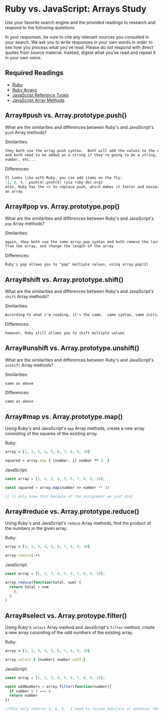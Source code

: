 # Ruby vs. JavaScript: Arrays Study

Use your favorite search engine and the provided readings to research and
respond to the following questions.

In your responses, be sure to cite any relevant sources you consulted in your
search. We ask you to write responses in your own words in order to see how you
process what you've read. Please do not respond with direct quotes from source
material. Instead, digest what you've read and repeat it in your own voice.

## Required Readings

-   [Ruby](https://github.com/ga-wdi-boston/ruby)
-   [Ruby Arrays](https://github.com/ga-wdi-boston/ruby-arrays)
-   [JavaScript Reference Types](https://github.com/ga-wdi-boston/js-reference-types)
-   [JavaScript Array Methods](https://github.com/ga-wdi-boston/js-array-methods)

## Array#push vs. Array.prototype.push()

What are the similarities and differences between Ruby's and JavaScript's `push`
Array methods?

Similarities:

```md
they both use the array.push syntax.  Both will add the values to the end of the array
and both need to be added as a string if they're going to be a string, or number if
number, etc...
```

Differences:

```md
It looks like with Ruby, you can add items on the fly:
[1, 2, 3,].push(4).push(5) (via ruby-doc.org)
also, Ruby has the << to replace push, which makes it faster and easier to add to
an array
```

## Array#pop vs. Array.prototype.pop()

What are the similarities and differences between Ruby's and JavaScript's `pop`
Array methods?

Similarities:

```md
again, they both use the same array.pop syntax and both remove the last value
from the array, and change the length of the array
```

Differences:

```md
Ruby's pop allows you to "pop" multiple values, using array.pop(2)
```

## Array#shift vs. Array.prototype.shift()

What are the similarities and differences between Ruby's and JavaScript's
`shift` Array methods?

Similarities:

```md
According to what i'm reading, it's the same.  same syntax, same initial result
```

Differences:

```md
however, Ruby still allows you to shift multiple values
```

## Array#unshift vs. Array.prototype.unshift()

What are the similarities and differences between Ruby's and JavaScript's
`unshift` Array methods?

Similarities:

```md
same as above
```

Differences:

```md
same as above
```

## Array#map vs. Array.prototype.map()

Using Ruby's and JavaScript's `map` Array methods, create a new array consisting
of the squares of the existing array.

Ruby:

```ruby
array = [1, 2, 3, 4, 5, 6, 7, 8, 9, 10]

squared = array.map { |number, i| number ** 2  }
```

JavaScript:

```javascript
const array = [1, 2, 3, 4, 5, 6, 7, 8, 9, 10];

const squared = array.map(number => number ** 2)

// (i only knew this because of the assignment we just did)
```

## Array#reduce vs. Array.prototype.reduce()

Using Ruby's and JavaScript's `reduce` Array methods, find the product of the
numbers in the given array.

Ruby:

```ruby
array = [1, 2, 3, 4, 5, 6, 7, 8, 9, 10]

array.reduce(:+)
```

JavaScript:

```javascript
const array = [1, 2, 3, 4, 5, 6, 7, 8, 9, 10];

array.reduce(function(total, num) {
  return total + num
    },
  0
)
```

## Array#select vs. Array.protoype.filter()

Using Ruby's `select` Array method and JavaScript's `filter` method, create a
new array consisting of the odd numbers of the existing array.

Ruby:

```ruby
array = [1, 2, 3, 4, 5, 6, 7, 8, 9, 10]

array.select { |number| number.odd? }
```

JavaScript:

```javascript
const array = [1, 2, 3, 4, 5, 6, 7, 8, 9, 10];

const oddNumbers = array.filter(function(number){
  if number % 3 === 0
  return number
})

//this only returns 3, 6, 9.  I need to review mobulars or whatever they're called
```
